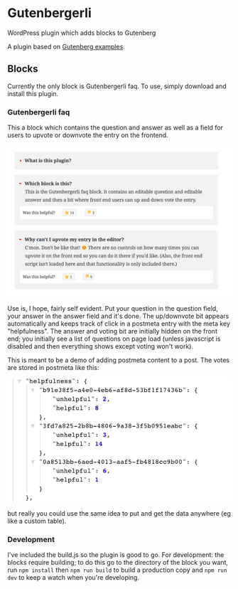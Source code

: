 # Gutenbergerli

WordPress plugin which adds blocks to Gutenberg

A plugin based on [Gutenberg examples](https://github.com/WordPress/gutenberg-examples). 

## Blocks

Currently the only block is Gutenbergerli faq. To use, simply download and install this plugin.

### Gutenbergerli faq

This a block which contains the question and answer as well as a field for users to upvote or downvote the entry on the frontend. 

![Screen shot of three Gutenbergerli blocks](https://github.com/tharsheblows/gutenbergerli/blob/master/screenshots/gutenbergerli-faq.png)

Use is, I hope, fairly self evident. Put your question in the question field, your answer in the answer field and it's done. The up/downvote bit appears automatically and keeps track of click in a postmeta entry with the meta key "helpfulness". The answer and voting bit are initially hidden on the front end; you initially see a list of questions on page load (unless javascript is disabled and then everything shows except voting won't work).

This is meant to be a demo of adding postmeta content to a post. The votes are stored in postmeta like this:

![Screen shot of helpfulness json](https://github.com/tharsheblows/gutenbergerli/blob/master/screenshots/gutenbergerli-faq-helpfulness-json.png)

but really you could use the same idea to put and get the data anywhere (eg like a custom table).

### Development

I've included the build.js so the plugin is good to go. For development: the blocks require building; to do this go to the directory of the block you want, run `npm install` then `npm run build` to build a production copy and `npm run dev` to keep a watch when you're developing.
